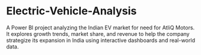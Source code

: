 # Electric-Vehicle-Analysis
A Power BI project analyzing the Indian EV market for need for AtliQ Motors. It explores growth trends, market share, and revenue to help the company strategize its expansion in India using interactive dashboards and real-world data.
